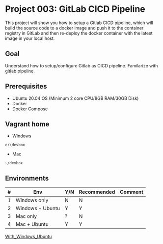 # Project 003: GitLab CICD Pipeline

This project will show you how to setup a Gitlab CICD pipeline, which will build the source code to a docker image and push it to the container registry in GitLab and then re-deploy the docker container with the latest image in your local host.

## Goal

Understand how to setup/configure Gitlab as CICD pipeline. Familarize with gitlab pipeline.

## Prerequisites

- Ubuntu 20.04 OS (Minimum 2 core CPU/8GB RAM/30GB Disk)
- Docker
- Docker Compose

## Vagrant home

- Windows

`c:\devbox`

- Mac

`~/devbox`

## Environments

| #  | Env  | Y/N  | Recommended   |  Comment |
|---|---|---|---|---|
| 1 | Windows only | N | N |   |
| 2 | Windows + Ubuntu | Y | Y |   |
| 3 | Mac only | ? | N |   |
| 4 | Mac + Ubuntu | Y | Y |   |

<!--
[Windows Only](01_N_WindowsOnly.md)
-->

[With_Windows_Ubuntu](02_Y_Windows_Ubuntu.md)

<!--
[Mac Only](03_YN_MacOnly.md)

[With_Mac_Ubuntu](04_Y_Mac_Ubuntu.md)
-->

<!--
## My troubleshooting

### [Windows] 0.0.0.0:5005 issue

```dos
C:\CodeUdemy\udemy-devops-9projects-free\003-GitlabCICD>docker compose up -d
[+] Running 2/3
 - Container 003-gitlabcicd-web-1            Starting                                                                                                                                                                        2.2s
 - Container 003-gitlabcicd-gitlab-runner-1  Started                                                                                                                                                                         2.2s
 - Container 003-gitlabcicd-hello-world-1    Running                                                                                                                                                                         0.0s
Error response from daemon: Ports are not available: exposing port TCP 0.0.0.0:5005 -> 0.0.0.0:0: listen tcp 0.0.0.0:5005: bind: An attempt was made to access a socket in a way forbidden by its access permissions.
```

Root cause: 5005 was blocked by Windows

```dos
C:\>netsh interface ipv4 show excludedportrange protocol=tcp 

Protocol tcp Port Exclusion Ranges

Start Port    End Port
----------    --------
      1045        1144
      1145        1244
      4523        4622
      4823        4922
      4923        5022
      7098        7197
      7198        7297
     14365       14464
     14765       14864
     14865       14964
     16826       16925
     16993       17092
     50000       50059     *

* - Administered port exclusions.
```

Solution: change to a different port

in `docker-compose.xml`:

```yml
      - '5055:5005'
```

```dos
C:\CodeUdemy\udemy-devops-9projects-free\003-GitlabCICD>docker compose up -d
[+] Running 3/3
 - Container 003-gitlabcicd-gitlab-runner-1  Started                                                                                                                              12.1s 
 - Container 003-gitlabcicd-hello-world-1    Started                                                                                                                              12.4s 
 - Container 003-gitlabcicd-web-1            Started                                                                                                                              12.4s 
```

### [GitLab] Set the initial root password

```yml
    image: 'gitlab/gitlab-ce:latest'
    restart: always
    hostname: 'gitlab.mydevopsrealprojects.com'
    environment:
      GITLAB_ROOT_PASSWORD: "Password2023#"
      EXTERNAL_URL: "http://gitlab.mydevopsrealprojects.com"
      GITLAB_OMNIBUS_CONFIG: |
        gitlab_rails['initial_root_password'] = "Password2023#"
        gitlab_rails['store_initial_root_password'] = true
        gitlab_rails['display_initial_root_password'] = true
    ports:
```

### [GitLab] 422

Clear the cookie and cache, then restart Chrome!
-->
